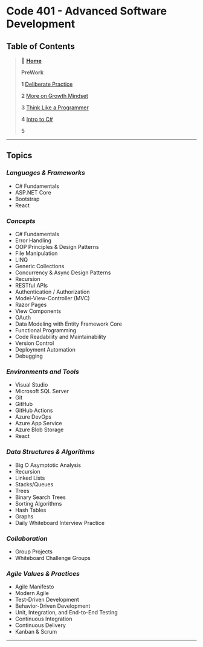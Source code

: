 # Code 401 - Advanced Software Development

## Table of Contents

> 🏡 [**Home**](https://mistidinzy.github.io/ReadingNotes/)
>
> **PreWork**
>
> **1** [Deliberate Practice](prework/1PW-DeliberatePractice.md)
>
> **2** [More on Growth Mindset](prework/2PW-GrowthMindset.md)
>
> **3** [Think Like a Programmer](prework/3PW-Programmer.md)
>
> **4** [Intro to C#](prework/4PW-IntroToCSharp.md)
>
>**5** [](prework/5PW-MoreCSharp.md)

_____

## **Topics**

### *Languages & Frameworks*

* C# Fundamentals
* ASP.NET Core
* Bootstrap
* React

### *Concepts*

* C# Fundamentals
* Error Handling
* OOP Principles & Design Patterns
* File Manipulation
* LINQ
* Generic Collections
* Concurrency & Async Design Patterns
* Recursion
* RESTful APIs
* Authentication / Authorization
* Model-View-Controller (MVC)
* Razor Pages
* View Components
* OAuth
* Data Modeling with Entity Framework Core
* Functional Programming
* Code Readability and Maintainability
* Version Control
* Deployment Automation
* Debugging

### *Environments and Tools*

* Visual Studio
* Microsoft SQL Server
* Git
* GitHub
* GitHub Actions
* Azure DevOps
* Azure App Service
* Azure Blob Storage
* React

### *Data Structures & Algorithms*

* Big O Asymptotic Analysis
* Recursion
* Linked Lists
* Stacks/Queues
* Trees
* Binary Search Trees
* Sorting Algorithms
* Hash Tables
* Graphs
* Daily Whiteboard Interview Practice

### *Collaboration*

* Group Projects
* Whiteboard Challenge Groups

### *Agile Values & Practices*

* Agile Manifesto
* Modern Agile
* Test-Driven Development
* Behavior-Driven Development
* Unit, Integration, and End-to-End Testing
* Continuous Integration
* Continuous Delivery
* Kanban & Scrum

_____
